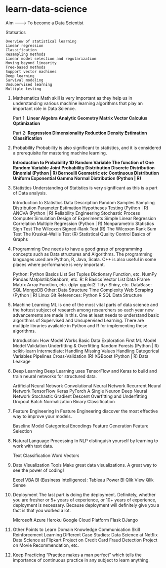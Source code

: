 # learn-data-science


Aim  ---> To become a Data Scientist

Statsatics

	Overview of statistical learning
	Linear regression
	Classification
	Resampling methods
	Linear model selection and regularization
	Moving beyond linearity
	Tree-based methods
	Support vector machines
	Deep learning
	Survival modeling
	Unsupervised learning
	Multiple testing
	
	
	
	
1) Mathematics
Math skill is very important as they help us in understanding various machine learning algorithms that play an important role in Data Science.

	Part 1:
		**Linear Algebra
		Analytic Geometry
		Matrix
		Vector Calculus
		Optimization**
	
	Part 2:
		**Regression
		Dimensionality Reduction
		Density Estimation
		Classification**
2) Probability
Probability is also significant to statistics, and it is considered a prerequisite for mastering machine learning.

	**Introduction to Probability
	1D Random Variable
	The function of One Random Variable
	Joint Probability Distribution
	Discrete Distribution
	Binomial (Python | R)
	Bernoulli
	Geometric etc
	Continuous Distribution
	Uniform
	Exponential
	Gamma
	Normal Distribution (Python | R)**
3) Statistics
Understanding of Statistics is very significant as this is a part of Data analysis. 

	Introduction to Statistics
	Data Description
	Random Samples
	Sampling Distribution
	Parameter Estimation
	Hypotheses Testing (Python | R)
	ANOVA (Python | R)
	Reliability Engineering
	Stochastic Process
	Computer Simulation
	Design of Experiments
	Simple Linear Regression
	Correlation
	Multiple Regression (Python | R)
	Nonparametric Statistics
	Sign Test
	The Wilcoxon Signed-Rank Test (R)
	The Wilcoxon Rank Sum Test
	The Kruskal-Wallis Test (R)
	Statistical Quality Control
	Basics of Graphs
4) Programming
One needs to have a good grasp of programming concepts such as Data structures and Algorithms. The programming languages used are Python, R, Java, Scala. C++ is also useful in some places where performance is very important.

	Python:
		Python Basics
		List
		Set
		Tuples
		Dictionary
		Function, etc.
		NumPy
		Pandas
		Matplotlib/Seaborn, etc.
	R:
		R Basics
		Vector
		List
		Data Frame
		Matrix
		Array
		Function, etc.
		dplyr
		ggplot2
		Tidyr
		Shiny, etc.
		DataBase:
		SQL
		MongoDB
		Other:
		Data Structure
		Time Complexity
		Web Scraping (Python | R)
		Linux
		Git
	References: 
		Python
		R
		SQL
		Data Structure
5) Machine Learning
ML is one of the most vital parts of data science and the hottest subject of research among researchers so each year new advancements are made in this. One at least needs to understand basic algorithms of Supervised and Unsupervised Learning. There are multiple libraries available in Python and R for implementing these algorithms.

	Introduction:
		How Model Works
		Basic Data Exploration
		First ML Model
		Model Validation
		Underfitting & Overfitting
		Random Forests (Python | R)
		scikit-learn
		Intermediate:
		Handling Missing Values
		Handling Categorical Variables
		Pipelines
		Cross-Validation (R)
		XGBoost (Python | R)
		Data Leakage

6) Deep Learning
Deep Learning uses TensorFlow and Keras to build and train neural networks for structured data.

	Artificial Neural Network
	Convolutional Neural Network
	Recurrent Neural Network
	TensorFlow
	Keras
	PyTorch
	A Single Neuron
	Deep Neural Network
	Stochastic Gradient Descent
	Overfitting and Underfitting
	Dropout Batch Normalization
	Binary Classification

7) Feature Engineering
In Feature Engineering discover the most effective way to improve your models.

	Baseline Model
	Categorical Encodings
	Feature Generation
	Feature Selection
	
8) Natural Language Processing
In NLP distinguish yourself by learning to work with text data.

	Text Classification
	Word Vectors
	
9) Data Visualization Tools
Make great data visualizations. A great way to see the power of coding!

	Excel VBA
	BI (Business Intelligence):
	Tableau
	Power BI
	Qlik View
	Qlik Sense

10) Deployment
The last part is doing the deployment. Definitely, whether you are fresher or 5+ years of experience, or 10+ years of experience, deployment is necessary. Because deployment will definitely give you a fact is that you worked a lot.  

	Microsoft Azure
	Heroku
	Google Cloud Platform
	Flask
	DJango
	
11) Other Points to Learn
	Domain Knowledge
	Communication Skill
	Reinforcement Learning
	Different Case Studies:
	Data Science at Netflix
	Data Science at Flipkart
	Project on Credit Card Fraud Detection
	Project on Movie Recommendation, etc.
	
12) Keep Practicing
“Practice makes a man perfect” which tells the importance of continuous practice in any subject to learn anything. 
